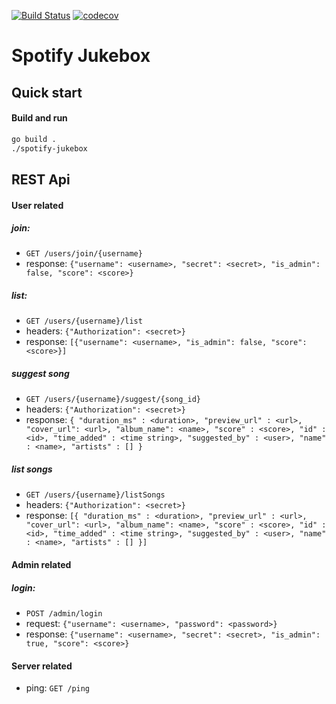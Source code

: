 [![Build Status](https://github.com/antonbaumann/spotify-jukebox/workflows/build/badge.svg)](https://github.com/antonbaumann/spotify-jukebox/actions?workflow=build)
[![codecov](https://codecov.io/gh/antonbaumann/spotify-jukebox/branch/master/graph/badge.svg?token=juTAuitYfJ)](https://codecov.io/gh/antonbaumann/spotify-jukebox)
# Spotify Jukebox

## Quick start
#### Build and run
```sh
go build .
./spotify-jukebox
```

## REST Api
#### User related
##### join: 
- `GET /users/join/{username}`
- response: `{"username": <username>, "secret": <secret>, "is_admin": false, "score": <score>}`
##### list:
- `GET /users/{username}/list`
- headers: `{"Authorization": <secret>}`
- response: `[{"username": <username>, "is_admin": false, "score": <score>}]`
##### suggest song
- `GET /users/{username}/suggest/{song_id}`
- headers: `{"Authorization": <secret>}`
- response: `{
                 "duration_ms" : <duration>,
                 "preview_url" : <url>,
                 "cover_url": <url>,
                 "album_name": <name>,
                 "score" : <score>,
                 "id" : <id>,
                 "time_added" : <time string>,
                 "suggested_by" : <user>,
                 "name" : <name>,
                 "artists" : []
               }`
##### list songs
- `GET /users/{username}/listSongs`
- headers: `{"Authorization": <secret>}`
- response: `[{
                 "duration_ms" : <duration>,
                 "preview_url" : <url>,
                 "cover_url": <url>,
                 "album_name": <name>,
                 "score" : <score>,
                 "id" : <id>,
                 "time_added" : <time string>,
                 "suggested_by" : <user>,
                 "name" : <name>,
                 "artists" : []
               }]`
#### Admin related
##### login: 
- `POST /admin/login` 
- request: `{"username": <username>, "password": <password>}`
- response: `{"username": <username>, "secret": <secret>, "is_admin": true, "score": <score>}`
#### Server related
- ping: `GET /ping`